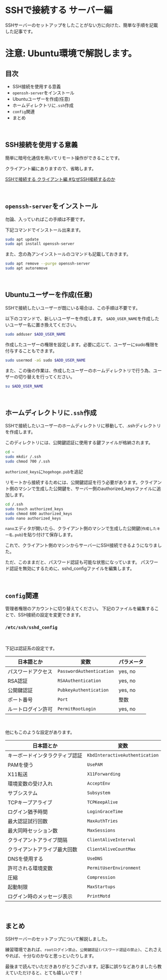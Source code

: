 
# SSHで接続する サーバー編

SSHサーバーのセットアップをしたことがない方に向けた、簡単な手順を記載した記事です。

# 注意: Ubuntu環境で解説します。

  ## 目次

  - SSH接続を使用する意義
  - `openssh-server`をインストール
  - Ubuntuユーザーを作成(任意)
  - ホームディレクトリに`.ssh`作成
  - `config`関連
  - まとめ

<br>


  ## SSH接続を使用する意義

  簡単に暗号化通信を用いてリモート操作ができることです。

  クライアント編にありますので、省略します。

  [SSHで接続する クライアント編 #なぜSSH接続するのか](https://qiita.com/takegongon/items/9978fc87e35c55cfd8fb#%E3%81%AA%E3%81%9Cssh%E6%8E%A5%E7%B6%9A%E3%81%99%E3%82%8B%E3%81%AE%E3%81%8B)

<br>


  ## `openssh-server`をインストール

  勿論、入っていればこの手順は不要です。

  下記コマンドでインストール出来ます。

  ```bash
  sudo apt update
  sudo apt install openssh-server
  ```

  また、念の為アンインストールのコマンドも記載しておきます。

  ```bash
  sudo apt remove --purge openssh-server
  sudo apt autoremove
  ```

<br>


  ## Ubuntuユーザーを作成(任意)

  SSHで接続したいユーザーが既にいる場合は、この手順は不要です。

  以下のコマンドで、新しいユーザーを作成します。
  `$ADD_USER_NAME`を作成したいユーザー名に置き換えてください。

  ```bash
  sudo adduser $ADD_USER_NAME
  ```

  作成したユーザーの権限を設定します。必要に応じて、ユーザーにsudo権限を付与することもできます。

  ```bash
  sudo usermod -aG sudo $ADD_USER_NAME
  ```

  また、この後の作業は、作成したユーザーのホームディレクトリで行う為、ユーザーの切り替えを行ってください。

  ```bash
  su $ADD_USER_NAME
  ```

<br>


  ## ホームディレクトリに`.ssh`作成

  SSHで接続したいユーザーのホームディレクトリに移動して、.sshディレクトリを作成します。

  このディレクトリには、公開鍵認証に使用する鍵ファイルが格納されます。

  ```bash
  cd ~
  sudo mkdir /.ssh
  sudo chmod 700 /.ssh
  ```

  `authorized_keys`に`hogehoge.pub`を追記

  リモートから接続するためには、公開鍵認証を行う必要があります。クライアント側のマシンで生成した公開鍵を、サーバー側のauthorized_keysファイルに追加します。

  ```bash
  cd /.ssh
  sudo touch authorized_keys
  sudo chmod 600 authorized_keys
  sudo nano authorized_keys
  ```

  `nano`エディタが開いたら、クライアント側のマシンで生成した公開鍵(`作成したキー名.pub`)を貼り付けて保存します。

  これで、クライアント側のマシンからサーバーにSSH接続できるようになりました。

  ただ、このままだと、パスワード認証も可能な状態になっています。
  パスワード認証を無効にするために、sshd_configファイルを編集します。

<br>


## `config`関連

  管理者権限のアカウントに切り替えてください。
  下記のファイルを編集することで、SSH接続の設定を変更できます。

  ### `/etc/ssh/sshd_config`
  
  <br>

  下記は認証系の設定です。

  |日本語とか|変数|パラメータ|
  |-|-|-|
  |パスワードアクセス|`PasswordAuthentication`|yes, no|
  |RSA認証|`RSAAuthentication`|yes, no|
  |公開鍵認証|`PubkeyAuthentication`|yes, no|
  |ポート番号|`Port`|整数|
  |ルートログイン許可|`PermitRootLogin`|yes, no|

  <br>

  他にもこのような設定があります。

  |日本語とか|変数|
  |-|-|
  |キーボードインタラクティブ認証|`KbdInteractiveAuthentication`|
  |PAMを使う|`UsePAM`|
  |X11転送|`X11Forwarding`|
  |環境変数の受け入れ|`AcceptEnv`|
  |サブシステム|`Subsystem`|
  |TCPキープアライブ|`TCPKeepAlive`|
  |ログイン猶予時間|`LoginGraceTime`|
  |最大認証試行回数|`MaxAuthTries`|
  |最大同時セッション数|`MaxSessions`|
  |クライアントアライブ間隔|`ClientAliveInterval`|
  |クライアントアライブ最大回数|`ClientAliveCountMax`|
  |DNSを使用する|`UseDNS`|
  |許可される環境変数|`PermitUserEnvironment`|
  |圧縮|`Compression`|
  |起動制限|`MaxStartups`|
  |ログイン時のメッセージ表示|`PrintMotd`|

<br>


## まとめ


SSHサーバーのセットアップについて解説しました。

練習環境であれば、`rootログイン禁止`、`公開鍵認証(パスワード認証の禁止)`、これさえやれば、十分なのかなと思っといたりします。

最後まで読んでいただきありがとうございます。記事に誤りなどありましたら教えていただけると、とても嬉しいです！
